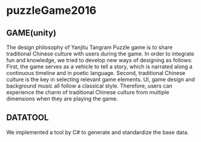 # puzzleGame2016
## GAME(unity)
The design philosophy of Yanjitu Tangram Puzzle game is to share traditional Chinese culture with users during the game. In order to integrate fun and knowledge, we tried to develop new ways of designing as follows: First, the game serves as a vehicle to tell a story, which is narrated along a continuous timeline and in poetic language. Second, traditional Chinese culture is the key in selecting relevant game elements. UI, game design and background music all follow a classical style. Therefore, users can experience the charm of traditional Chinese culture from multiple dimensions when they are playing the game.

## DATATOOL
We implemented a tool by C# to generate and standardize the base data.
